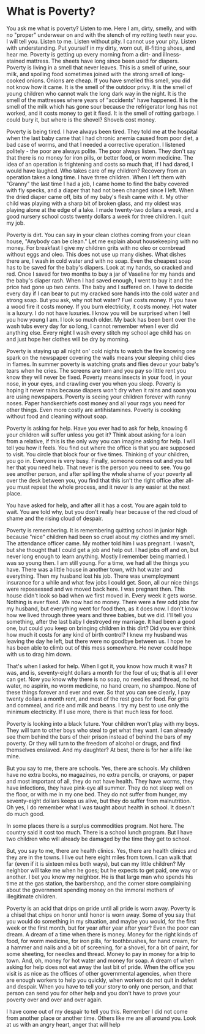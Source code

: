 # What is Poverty?

You ask me what is poverty? Listen to me. Here I am, dirty, smelly, and with no "proper" underwear on and with the stench of my rotting teeth near you. I will tell you. Listen to me. Listen without pity. I cannot use your pity. Listen with understanding. Put yourself in my dirty, worn out, ill-fitting shoes, and hear me.
Poverty is getting up every morning from a dirt- and illness-stained mattress. The sheets have long since been used for diapers. Poverty is living in a smell that never leaves. This is a smell of urine, sour milk, and spoiling food sometimes joined with the strong smell of long-cooked onions. Onions are cheap. If you have smelled this smell, you did not know how it came. It is the smell of the outdoor privy. It is the smell of young children who cannot walk the long dark way in the night. It is the smell of the mattresses where years of "accidents" have happened. It is the smell of the milk which has gone sour because the refrigerator long has not worked, and it costs money to get it fixed. It is the smell of rotting garbage. I could bury it, but where is the shovel? Shovels cost money.
 
Poverty is being tired. I have always been tired. They told me at the hospital when the last baby came that I had chronic anemia caused from poor diet, a bad case of worms, and that I needed a corrective operation. I listened politely - the poor are always polite. The poor always listen. They don't say that there is no money for iron pills, or better food, or worm medicine. The idea of an operation is frightening and costs so much that, if I had dared, I would have laughed. Who takes care of my children? Recovery from an operation takes a long time. I have three children. When I left them with "Granny" the last time I had a job, I came home to find the baby covered with fly specks, and a diaper that had not been changed since I left. When the dried diaper came off, bits of my baby's flesh came with it. My other child was playing with a sharp bit of broken glass, and my oldest was playing alone at the edge of a lake. I made twenty-two dollars a week, and a good nursery school costs twenty dollars a week for three children. I quit my job.
 
Poverty is dirt. You can say in your clean clothes coming from your clean house, "Anybody can be clean." Let me explain about housekeeping with no money. For breakfast I give my children grits with no oleo or cornbread without eggs and oleo. This does not use up many dishes. What dishes there are, I wash in cold water and with no soap. Even the cheapest soap has to be saved for the baby's diapers. Look at my hands, so cracked and red. Once I saved for two months to buy a jar of Vaseline for my hands and the baby's diaper rash. When I had saved enough, I went to buy it and the price had gone up two cents. The baby and I suffered on. I have to decide every day if I can bear to put my cracked sore hands into the cold water and strong soap. But you ask, why not hot water? Fuel costs money. If you have a wood fire it costs money. If you burn electricity, it costs money. Hot water is a luxury. I do not have luxuries. I know you will be surprised when I tell you how young I am. I look so much older. My back has been bent over the wash tubs every day for so long, I cannot remember when I ever did anything else. Every night I wash every stitch my school age child has on and just hope her clothes will be dry by morning.
 
Poverty is staying up all night on' cold nights to watch the fire knowing one spark on the newspaper covering the walls means your sleeping child dies in flames. In summer poverty is watching gnats and flies devour your baby's tears when he cries. The screens are torn and you pay so little rent you know they will never be fixed. Poverty means insects in your food, in your nose, in your eyes, and crawling over you when you sleep. Poverty is hoping it never rains because diapers won't dry when it rains and soon you are using newspapers. Poverty is seeing your children forever with runny noses. Paper handkerchiefs cost money and all your rags you need for other things. Even more costly are antihistamines. Poverty is cooking without food and cleaning without soap.
 
Poverty is asking for help. Have you ever had to ask for help, knowing 6 your children will suffer unless you get it? Think about asking for a loan from a relative, if this is the only way you can imagine asking for help. I will tell you how it feels. You find out where the office is that you are supposed to visit. You circle that block four or five times. Thinking of your children, you go in. Everyone is very busy. Finally, someone comes out and you tell her that you need help. That never is the person you need to see. You go see another person, and after spilling the whole shame of your poverty all over the desk between you, you find that this isn't the right office after all-you must repeat the whole process, and it never is any easier at the next place.
 
You have asked for help, and after all it has a cost. You are again told to wait. You are told why, but you don't really hear because of the red cloud of shame and the rising cloud of despair.
 
Poverty is remembering. It is remembering quitting school in junior high because "nice" children had been so cruel about my clothes and my smell. The attendance officer came. My mother told him I was pregnant. I wasn't, but she thought that I could get a job and help out. I had jobs off and on, but never long enough to learn anything. Mostly I remember being married. I was so young then. I am still young. For a time, we had all the things you have. There was a little house in another town, with hot water and everything. Then my husband lost his job. There was unemployment insurance for a while and what few jobs I could get. Soon, all our nice things were repossessed and we moved back here. I was pregnant then. This house didn't look so bad when we first moved in. Every week it gets worse. Nothing is ever fixed. We now had no money. There were a few odd jobs for my husband, but everything went for food then, as it does now. I don't know how we lived through three years and three babies, but we did. I'll tell you something, after the last baby I destroyed my marriage. It had been a good one, but could you keep on bringing children in this dirt? Did you ever think how much it costs for any kind of birth control? I knew my husband was leaving the day he left, but there were no goodbye between us. I hope he has been able to climb out of this mess somewhere. He never could hope with us to drag him down.
 
That's when I asked for help. When I got it, you know how much it was? It was, and is, seventy-eight dollars a month for the four of us; that is all I ever can get. Now you know why there is no soap, no needles and thread, no hot water, no aspirin, no worm medicine, no hand cream, no shampoo. None of these things forever and ever and ever. So that you can see clearly, I pay twenty dollars a month rent, and most of the rest goes for food. For grits and cornmeal, and rice and milk and beans. I try my best to use only the minimum electricity. If I use more, there is that much less for food.
 
Poverty is looking into a black future. Your children won't play with my boys. They will turn to other boys who steal to get what they want. I can already see them behind the bars of their prison instead of behind the bars of my poverty. Or they will turn to the freedom of alcohol or drugs, and find themselves enslaved. And my daughter? At best, there is for her a life like mine.
 
But you say to me, there are schools. Yes, there are schools. My children have no extra books, no magazines, no extra pencils, or crayons, or paper and most important of all, they do not have health. They have worms, they have infections, they have pink-eye all summer. They do not sleep well on the floor, or with me in my one bed. They do not suffer from hunger, my seventy-eight dollars keeps us alive, but they do suffer from malnutrition. Oh yes, I do remember what I was taught about health in school. It doesn't do much good.
 
In some places there is a surplus commodities program. Not here. The country said it cost too much. There is a school lunch program. But I have two children who will already be damaged by the time they get to school.
 
But, you say to me, there are health clinics. Yes, there are health clinics and they are in the towns. I live out here eight miles from town. I can walk that far (even if it is sixteen miles both ways), but can my little children? My neighbor will take me when he goes; but he expects to get paid, one way or another. I bet you know my neighbor. He is that large man who spends his time at the gas station, the barbershop, and the corner store complaining about the government spending money on the immoral mothers of illegitimate children.
 
Poverty is an acid that drips on pride until all pride is worn away. Poverty is a chisel that chips on honor until honor is worn away. Some of you say that you would do something in my situation, and maybe you would, for the first week or the first month, but for year after year after year?
Even the poor can dream. A dream of a time when there is money. Money for the right kinds of food, for worm medicine, for iron pills, for toothbrushes, for hand cream, for a hammer and nails and a bit of screening, for a shovel, for a bit of paint, for some sheeting, for needles and thread. Money to pay in money for a trip to town. And, oh, money for hot water and money for soap. A dream of when asking for help does not eat away the last bit of pride. When the office you visit is as nice as the offices of other governmental agencies, when there are enough workers to help you quickly, when workers do not quit in defeat and despair. When you have to tell your story to only one person, and that person can send you for other help and you don't have to prove your poverty over and over and over again.
 
I have come out of my despair to tell you this. Remember I did not come from another place or another time. Others like me are all around you. Look at us with an angry heart, anger that will help
